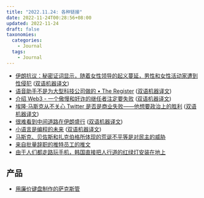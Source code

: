 ```yaml
---
title: "2022.11.24: 各种链接"
date: 2022-11-24T00:28:56+08:00
updated: 2022-11-24
draft: false
taxonomies:
  categories:
    - Journal
  tags:
    - Journal
---
```


- [伊朗抗议：秘密证词显示，随着女性领导的起义蔓延，男性和女性活动家遭到性侵犯](https://edition.cnn.com/interactive/2022/11/middleeast/iran-protests-sexual-assault/) ([双语机器译文](https://clip.owenyoung.com/2022/11/24/cnn-investigates-female-and-male-protesters-accounts-of-sexual-assault-in-iranian-detention-centers/))
- [语音助手不是为大型科技公司做的 • The Register](https://www.theregister.com/2022/11/23/voice_assistants_fail/) ([双语机器译文](https://clip.owenyoung.com/2022/11/23/someone-has-to-say-it-voice-assistants-are-not-doing-it-for-big-tech/))
- [介绍 Web3 - 一个傲慢和奸诈的继任者注定要失败](https://g147.medium.com/introducing-web-3-0-an-arrogant-treacherous-successor-doomed-to-fail-8b90529bb7be) ([双语机器译文](https://clip.owenyoung.com/2022/11/23/introducing-web-3-an-arrogant-treacherous-successor-doomed-to-fail-ft-arp-syndicate-scan-factory-arkham-intelligence-zellic-medium/))
- [埃隆·马斯克从不关心 Twitter 是否是商业失败——他想要政治上的胜利](https://www.theguardian.com/commentisfree/2022/nov/22/elon-musk-twitter-business-politics-right) ([双语机器译文](https://clip.owenyoung.com/2022/11/23/elon-musk-never-cared-if-twitter-was-a-business-failure-he-wants-a-political-win-richard-seymour/))
- [很难看到中间道路在伊朗盛行](https://www.economist.com/the-world-ahead/2022/11/18/it-is-hard-to-see-a-middle-way-prevailing-in-iran) ([双语机器译文](https://clip.owenyoung.com/2022/11/23/it-is-hard-to-see-a-middle-way-prevailing-in-iran/))
- [小语言是编程的未来](https://chreke.com/little-languages.html) ([双语机器译文](https://clip.owenyoung.com/2022/11/23/little-languages-are-the-future-of-programming/))
- [马斯克、贝佐斯和扎克伯格所体现的荒诞不平等是对民主的威胁](https://www.theguardian.com/commentisfree/2022/nov/18/the-grotesque-inequality-embodied-by-musk-bezos-and-zuckerberg-is-a-threat-to-democracy)
- [来自批量辞职的推特员工的推文](https://twitter.com/dmofengineering/status/1593363455838339072)
- [由于人们都走路玩手机，韩国直接把人行道的红绿灯安装在地上](https://twitter.com/TrungTPhan/status/1594523078473940992)

## 产品

- [用廉价键盘制作的萨克斯管](https://github.com/jcard0na/haxo-hw)
